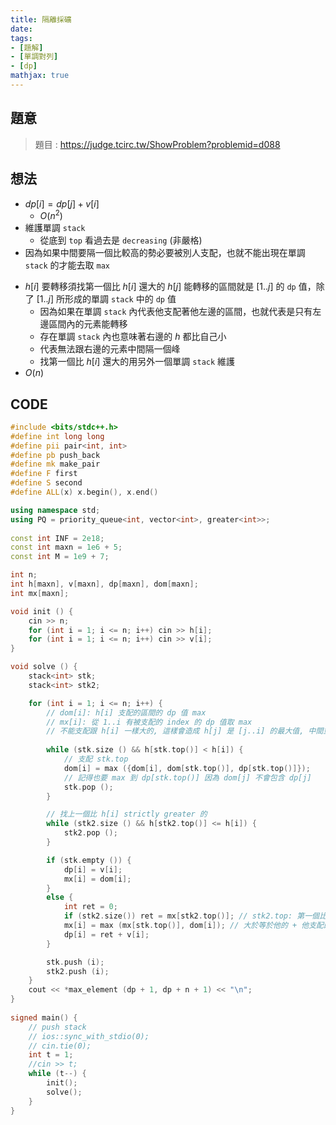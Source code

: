 ```yaml
---
title: 隔離採礦
date: 
tags:
- [題解]
- [單調對列]
- [dp]
mathjax: true
---
```


## 題意

> 題目 : https://judge.tcirc.tw/ShowProblem?problemid=d088

## 想法

- $dp[i]=dp[j]+v[i]$
  - $O(n^2)$
- 維護單調 $\texttt{stack}$
  - 從底到 $\texttt{top}$ 看過去是 $\texttt{decreasing}$ (非嚴格)
- 因為如果中間要隔一個比較高的勢必要被別人支配，也就不能出現在單調 $\texttt{stack}$ 的才能去取 $\texttt{max}$

<!--more-->

- $h[i]$ 要轉移須找第一個比 $h[i]$  還大的 $h[j]$ 能轉移的區間就是 $[1..j]$ 的 $\texttt{dp}$ 值，除了 $[1..j]$ 所形成的單調 $\texttt{stack}$ 中的 $\texttt{dp}$ 值
  - 因為如果在單調 $\texttt{stack}$ 內代表他支配著他左邊的區間，也就代表是只有左邊區間內的元素能轉移
  - 存在單調 $\texttt{stack}$ 內也意味著右邊的 $h$ 都比自己小
  - 代表無法跟右邊的元素中間隔一個峰
  - 找第一個比 $h[i]$  還大的用另外一個單調 $\texttt{stack}$ 維護
- $O(n)$

## CODE

```cpp
#include <bits/stdc++.h>
#define int long long
#define pii pair<int, int>
#define pb push_back
#define mk make_pair
#define F first
#define S second
#define ALL(x) x.begin(), x.end()

using namespace std;
using PQ = priority_queue<int, vector<int>, greater<int>>;
 
const int INF = 2e18;
const int maxn = 1e6 + 5;
const int M = 1e9 + 7;

int n;
int h[maxn], v[maxn], dp[maxn], dom[maxn];
int mx[maxn];

void init () {
    cin >> n;
    for (int i = 1; i <= n; i++) cin >> h[i];
    for (int i = 1; i <= n; i++) cin >> v[i];
}

void solve () {
    stack<int> stk;
    stack<int> stk2;

    for (int i = 1; i <= n; i++) {
        // dom[i]: h[i] 支配的區間的 dp 值 max
        // mx[i]: 從 1..i 有被支配的 index 的 dp 值取 max
        // 不能支配跟 h[i] 一樣大的, 這樣會造成 h[j] 是 [j..i] 的最大值, 中間並沒有峰
        
        while (stk.size () && h[stk.top()] < h[i]) {
            // 支配 stk.top
            dom[i] = max ({dom[i], dom[stk.top()], dp[stk.top()]});
            // 記得也要 max 到 dp[stk.top()] 因為 dom[j] 不會包含 dp[j]
            stk.pop ();
        }

        // 找上一個比 h[i] strictly greater 的
        while (stk2.size () && h[stk2.top()] <= h[i]) {
            stk2.pop ();
        }

        if (stk.empty ()) {
            dp[i] = v[i];
            mx[i] = dom[i];
        } 
        else {
            int ret = 0;
            if (stk2.size()) ret = mx[stk2.top()]; // stk2.top: 第一個比 h[i] 大的
            mx[i] = max (mx[stk.top()], dom[i]); // 大於等於他的 + 他支配的
            dp[i] = ret + v[i];
        }

        stk.push (i);
        stk2.push (i);
    }
    cout << *max_element (dp + 1, dp + n + 1) << "\n";
}
 
signed main() {
    // push stack 
    // ios::sync_with_stdio(0);
    // cin.tie(0);
    int t = 1;
    //cin >> t;
    while (t--) {
        init();
        solve();
    }
}
```